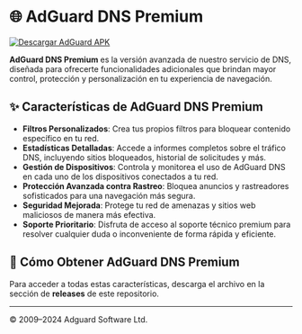 # 🌐 AdGuard DNS Premium

[![Descargar AdGuard APK](https://img.shields.io/badge/Descargar-AdGuard-blue)](https://github.com/CodeByDante/Adguard-dns/releases/download/Adguard/Adguard.apk)

**AdGuard DNS Premium** es la versión avanzada de nuestro servicio de DNS, diseñada para ofrecerte funcionalidades adicionales que brindan mayor control, protección y personalización en tu experiencia de navegación.

## ✨ Características de AdGuard DNS Premium

- **Filtros Personalizados**: Crea tus propios filtros para bloquear contenido específico en tu red.
- **Estadísticas Detalladas**: Accede a informes completos sobre el tráfico DNS, incluyendo sitios bloqueados, historial de solicitudes y más.
- **Gestión de Dispositivos**: Controla y monitorea el uso de AdGuard DNS en cada uno de los dispositivos conectados a tu red.
- **Protección Avanzada contra Rastreo**: Bloquea anuncios y rastreadores sofisticados para una navegación más segura.
- **Seguridad Mejorada**: Protege tu red de amenazas y sitios web maliciosos de manera más efectiva.
- **Soporte Prioritario**: Disfruta de acceso al soporte técnico premium para resolver cualquier duda o inconveniente de forma rápida y eficiente.

## 🚀 Cómo Obtener AdGuard DNS Premium

Para acceder a todas estas características, descarga el archivo en la sección de **releases** de este repositorio.

---

© 2009–2024 Adguard Software Ltd.
